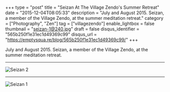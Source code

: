 +++
type = "post"
title = "Seizan At The Village Zendo's Summer Retreat"
date = "2015-12-04T08:05:33"
description = "July and August 2015. Seizan, a member of the Village Zendo, at the summer meditation retreat."
category = ["Photography", "Zen"]
tag = ["villagezendo"]
enable_lightbox = false
thumbnail = "seizan-1@240.jpg"
draft = false
disqus_identifier = "565b250f1e31ec1d49369c99"
disqus_url = "https://emptysqua.re/blog/565b250f1e31ec1d49369c99/"
+++

<p>July and August 2015. Seizan, a member of the Village Zendo, at the summer meditation retreat.</p>
<hr />
<p><img style="display:block; margin-left:auto; margin-right:auto;" src="seizan-2.jpg" alt="Seizan 2" title="Seizan 2" /></p>
<hr />
<p><img style="display:block; margin-left:auto; margin-right:auto;" src="seizan-1.jpg" alt="Seizan 1" title="Seizan 1" /></p>
